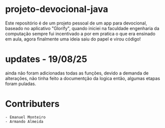 # projeto-devocional-java
Este repositório é de um projeto pessoal de um app para devocional, baseado no aplicativo "Glorify", quando iniciei na faculdade engenharia da computação sempre fui incentivado a por em pratica o que era ensinado em aula, agora finalmente uma ideia saiu do papel e virou código!

# updates - 19/08/25 
ainda não foram adicionadas todas as funções, devido a demanda de alterações, não tinha feito a documentção da logica então, algumas etapas foram puladas.

# Contributers
    - Emanuel Monteiro
    - Armando Almeida